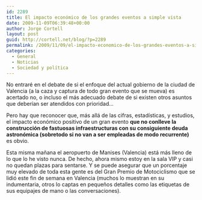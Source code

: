 ```yaml
---
id: 2289
title: El impacto económico de los grandes eventos a simple vista
date: 2009-11-09T06:39:48+00:00
author: Jorge Cortell
layout: post
guid: http://cortell.net/blog/?p=2289
permalink: /2009/11/09/el-impacto-economico-de-los-grandes-eventos-a-simple-vista/
categories:
  - General
  - Noticias
  - Sociedad y polí­tica
---
```

No entraré en el debate de si el enfoque del actual gobierno de la ciudad de Valencia (a la caza y captura de todo gran evento que se mueva) es acertado no, o incluso el más adecuado debate de si existen otros asuntos que deberían ser atendidos con prioridad...

Pero hay que reconocer que, más allá de las cifras, estadísticas, y estudios, el impacto económico positivo de un gran evento **que no conlleve la construcción de fastuosas infraestructuras con su consiguiente deuda astronómica (sobretodo si no van a ser empleadas de modo recurrente)** es obvio.

Esta misma mañana el aeropuerto de Manises (Valencia) está más lleno de lo que lo he visto nunca. De hecho, ahora mismo estoy en la sala VIP y casi no quedan plazas para sentarse. Y se puede asegurar que un porcentaje muy elevado de toda esta gente es del Gran Premio de Motociclismo que se lidió este fin de semana en Valencia (muchos lo muestran en su indumentaria, otros lo captas en pequeños detalles como las etiquetas de sus equipajes de mano o las conversaciones).
